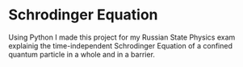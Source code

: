 # Schrodinger Equation
Using Python I made this project for my Russian State Physics exam explainig the time-independent Schrodinger Equation of a confined quantum particle in a whole and in a barrier.
